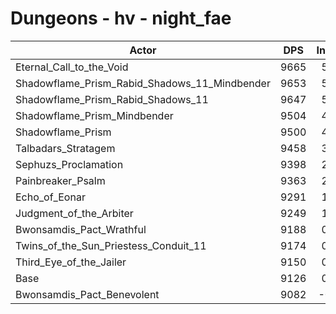 # Dungeons - hv - night_fae
| Actor | DPS | Increase |
|---|:---:|:---:|
|Eternal_Call_to_the_Void|9665|5.91%|
|Shadowflame_Prism_Rabid_Shadows_11_Mindbender|9653|5.77%|
|Shadowflame_Prism_Rabid_Shadows_11|9647|5.71%|
|Shadowflame_Prism_Mindbender|9504|4.14%|
|Shadowflame_Prism|9500|4.10%|
|Talbadars_Stratagem|9458|3.64%|
|Sephuzs_Proclamation|9398|2.98%|
|Painbreaker_Psalm|9363|2.60%|
|Echo_of_Eonar|9291|1.81%|
|Judgment_of_the_Arbiter|9249|1.35%|
|Bwonsamdis_Pact_Wrathful|9188|0.68%|
|Twins_of_the_Sun_Priestess_Conduit_11|9174|0.53%|
|Third_Eye_of_the_Jailer|9150|0.26%|
|Base|9126|0.00%|
|Bwonsamdis_Pact_Benevolent|9082|-0.48%|
